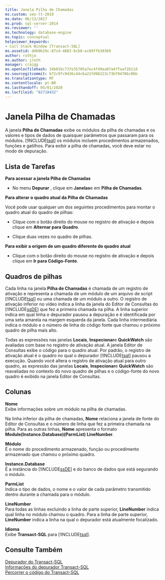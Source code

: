 ```yaml
---
title: Janela Pilha de Chamadas
ms.custom: seo-lt-2019
ms.date: 06/13/2017
ms.prod: sql-server-2014
ms.reviewer: ''
ms.technology: database-engine
ms.topic: conceptual
helpviewer_keywords:
- Call Stack Window [Transact-SQL]
ms.assetid: ddb0b19c-87cd-4883-bcb8-ec09ffb30369
author: rothja
ms.author: jroth
manager: craigg
ms.openlocfilehash: 34b01bc737e35705a7ec4f49ea07a47faaf2b11d
ms.sourcegitcommit: b72c9fc9436c44c6a21fd96223c73bf94706c06b
ms.translationtype: MT
ms.contentlocale: pt-BR
ms.lasthandoff: 05/01/2020
ms.locfileid: "82718432"
---
```

# <a name="call-stack-window"></a>Janela Pilha de Chamadas
  A janela **Pilha de Chamadas** exibe os módulos da pilha de chamadas e os valores e tipos de dados de quaisquer parâmetros que passaram para os módulos. [!INCLUDE[tsql](../../includes/tsql-md.md)] os módulos incluem procedimentos armazenados, funções e gatilhos. Para exibir a pilha de chamadas, você deve estar no modo de depuração.  
  
## <a name="task-list"></a>Lista de Tarefas  
 **Para acessar a janela Pilha de Chamadas**  
  
-   No menu **Depurar** , clique em **Janelas**e em **Pilha de Chamadas**.  
  
 **Para alterar o quadro atual da Pilha de Chamadas**  
  
 Você pode usar qualquer um dos seguintes procedimentos para montar o quadro atual do quadro de pilhas:  
  
-   Clique com o botão direito do mouse no registro de ativação e depois clique em **Alternar para Quadro**.  
  
-   Clique duas vezes no quadro de pilhas.  
  
 **Para exibir a origem de um quadro diferente do quadro atual**  
  
-   Clique com o botão direito do mouse no registro de ativação e depois clique em **Ir para Código-Fonte**.  
  
## <a name="stack-frames"></a>Quadros de pilhas  
 Cada linha na janela **Pilha de Chamadas** é chamada de um registro de ativação e representa a chamada de um módulo de um arquivo de script [!INCLUDE[tsql](../../includes/tsql-md.md)] ou uma chamada de um módulo a outro. O registro de ativação inferior no vídeo indica a linha da janela do Editor de Consultas do [!INCLUDE[ssDE](../../includes/ssde-md.md)] que fez a primeira chamada na pilha. A linha superior indica em qual linha o depurador pausou a depuração e é identificada por uma seta amarela na margem esquerda da janela. Cada linha intermediária indica o módulo e o número de linha do código fonte que chamou o próximo quadro de pilha mais alto.  
  
 Todas as expressões nas janelas **Locais**, **Inspecionar**e **QuickWatch** são avaliadas com base no registro de ativação atual. A janela Editor de Consultas exibe o código para o quadro atual. Por padrão, o registro de ativação atual é o quadro no qual o depurador [!INCLUDE[tsql](../../includes/tsql-md.md)] pausou a execução. Quando você altera o registro de ativação atual para outro quadro, as expressão das janelas **Locais**, **Inspecionar**e **QuickWatch** são reavaliadas no contexto do novo quadro de pilhas e o código-fonte do novo quadro é exibido na janela Editor de Consultas.  
  
## <a name="columns"></a>Colunas  
 **Nome**  
 Exibe informações sobre um módulo na pilha de chamadas.  
  
 Na linha inferior da pilha de chamadas, **Nome** relaciona a janela de fonte do Editor de Consultas e o número de linha que fez a primeira chamada na pilha. Para as outras linhas, **Nome** apresenta o formato **Module(Instance.Database)(ParmList) LineNumber**.  
  
 **Módulo**  
 É o nome do procedimento armazenado, função ou procedimento armazenado que chamou o próximo quadro.  
  
 **Instance.Database**  
 É a instância do [!INCLUDE[ssDE](../../includes/ssde-md.md)] e do banco de dados que está segurando o módulo.  
  
 **ParmList**  
 Indica o tipo de dados, o nome e o valor de cada parâmetro transmitido dentro durante a chamada para o módulo.  
  
 **LineNumber**  
 Para todas as linhas excluindo a linha de parte superior, **LineNumber** indica qual linha no módulo chamou o quadro. Para a linha de parte superior, **LineNumber** indica a linha na qual o depurador está atualmente focalizado.  
  
 **Idioma**  
 Exibe **Transact-SQL** para [!INCLUDE[tsql](../../includes/tsql-md.md)].  
  
## <a name="see-also"></a>Consulte Também  
 [Depurador do Transact-SQL](transact-sql-debugger.md)   
 [Informações do depurador Transact-SQL](transact-sql-debugger-information.md)   
 [Percorrer o código do Transact-SQL](step-through-transact-sql-code.md)  
